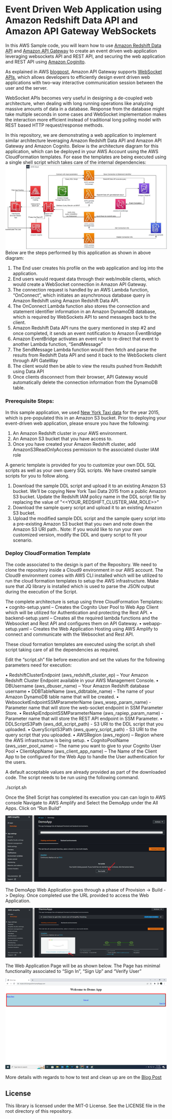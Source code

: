 # Event Driven Web Application using Amazon Redshift Data API and Amazon API Gateway WebSockets


In this AWS Sample code, you will learn how to use [Amazon Redshift Data API](https://docs.aws.amazon.com/redshift/latest/mgmt/data-api.html) and [Amazon API Gateway](https://aws.amazon.com/api-gateway/) to create an event driven web application leveraging websockets API and REST API, and securing the web application and REST API using [Amazon Coginito](https://aws.amazon.com/cognito/).

As explained in AWS [blogpost](https://aws.amazon.com/blogs/compute/announcing-websocket-apis-in-amazon-api-gateway/), Amazon API Gateway supports [WebSocket APIs](https://docs.aws.amazon.com/apigateway/latest/developerguide/apigateway-websocket-api-overview.html), which allows developers to efficiently design event driven web applications with two-way interactive communication session between the user and the server.

WebSocket APIs becomes very useful in designing a de-coupled web architecture, when dealing with long running operations like analyzing massive amounts of data in a database. Response from the database might take multiple seconds in some cases and WebSocket implementation makes the interaction more efficient instead of traditional long polling model with REST based HTTP request/response methods.

In this repository, we are demonstrating a web application to implement similar architecture leveraging Amazon Redshift Data API and Amazon API Gateway and Amazon Cognito. Below is the architecture diagram for this application, which can be deployed in your AWS Account using the AWS CloudFormation templates. For ease the templates are being executed using a single shell script which takes care of the internal dependencies:
![Architecture Diagram](images/architecture.png)
Below are the steps performed by this application as shown in above diagram:

1. The End user creates his profile on the web application and log into the application.  
2. End users would request data through their web/mobile clients, which would create a WebSocket connection in Amazon API Gateway.
3. The connection request is handled by an AWS Lambda function, “OnConnect”, which initiates an asynchronous database query in Amazon Redshift using Amazon Redshift Data API.
4. The OnConnect Lambda function also stores the connection and statement identifier information in an Amazon DynamoDB database, which is required by WebSockets API to send messages back to the client.
5. Amazon Redshift Data API runs the query mentioned in step #2 and once completed, it sends an event notification to Amazon EventBridge
6. Amazon EventBridge activates an event rule to re-direct that event to another Lambda function, “SendMessage”
7. The SendMessage Lambda function would then fetch and parse the results from Redshift Data API and send it back to the WebSockets client through API GateWay
8. The client would then be able to view the results pushed from Redshift using Data API
9. Once clients disconnect from their browser, API Gateway would automatically delete the connection information from the DynamoDB table.

### Prerequisite Steps:

In this sample application, we used [New York Taxi data](https://www1.nyc.gov/site/tlc/about/tlc-trip-record-data.page) for the year 2015, which is pre-populated this in an Amazon S3 bucket. 
Prior to deploying your event-driven web application, please ensure you have the following:

1. An Amazon Redshift cluster in your AWS environment.  
2. An Amazon S3 bucket that you have access to.
3. Once you have created your Amazon Redshift cluster, add AmazonS3ReadOnlyAccess permission to the associated cluster IAM role

A generic template is provided for you to customize your own DDL SQL scripts as well as your own query SQL scripts. We have created sample scripts for you to follow along.
1.	Download the sample DDL script and upload it to an existing Amazon S3 bucket. We’ll be copying New York Taxi Data 2015 from a public Amazon S3 bucket. Update the Redshift IAM policy name in the DDL script file by replacing the value of "<<YOUR_REDSHIFT_CLUSTER_IAM_ROLE>>"
2.	Download the sample query script and upload it to an existing Amazon S3 bucket. 
3.	Upload the modified sample DDL script and the sample query script into a pre-existing Amazon S3 bucket that you own and note down the Amazon S3 URI path.. 
Note: If you would like to run your own customized version, modify the DDL and query script to fit your scenario. 

### Deploy CloudFormation Template

The code associated to the design is part of the Repository. We need to clone the repository inside a Cloud9 environment in our AWS account. The Cloud9 environment comes with AWS CLI installed which will be utilized to run the cloud formation templates to setup the AWS infrastructure.  Make sure that JQ library is installed which is used to parse the JSON output during the execution of the Script. 

The complete architecture is setup using three CloudFormation Templates:
•	cognito-setup.yaml – Creates the Cognito User Pool to Web App Client which will be utilized for Authentication and protecting the Rest API. 
•	backend-setup.yaml – Creates all the required lambda functions and the Websocket and Rest API and configures them on API Gateway. 
•	webapp-setup.yaml – Creates the Web Application Hosting using AWS Amplify to connect and communicate with the Websocket and Rest API. 

These cloud formation templates are executed using the script.sh shell script taking care of all the dependencies as required. 

Edit the “script.sh” file before execution and set the values for the following parameters need for execution:

•	RedshiftClusterEndpoint (aws_redshift_cluster_ep) – Your Amazon Redshift Cluster Endpoint available in your AWS Management Console. 
•	DBUsername (aws_dbuser_name) – Your Amazon Redshift database username 
•	DDBTableName (aws_ddbtable_name) - The name of your Amazon DynamoDB table name that will be created. 
•	WebsocketEndpointSSMParameterName (aws_wsep_param_name) - Parameter name that will store the web-socket endpoint in SSM Parameter Store. 
•	RestApiEndpointSSMParameterName (aws_rapiep_param_name) - Parameter name that will store the REST API endpoint in SSM Parameter. 
•	DDLScriptS3Path (aws_ddl_script_path) - S3 URI to the DDL script that you uploaded. 
•	QueryScriptS3Path (aws_query_script_path) - S3 URI to the query script that you uploaded. 
•	AWSRegion (aws_region) – Region where the AWS infrastructure is being setup. 
•	CognitoPoolName (aws_user_pool_name) – The name you want to give to your Cognito User Pool
•	ClientAppName (aws_client_app_name) – The Name of the Client App to be configured for the Web App to handle the User authentication for the users. 

A default acceptable values are already provided as part of the downloaded code.  The script needs to be run using the following command.

./script.sh

Once the Shell Script has completed its execution you can can login to AWS console Navigate to AWS Amplify and Select the DemoApp under the All Apps. Click on “Run Build” 

![CloudFormation Inputs](images/amplify-deploy.png)

The DemoApp Web Application goes through a phase of Provision -> Build -> Deploy. Once completed use the URL provided to access the Web Application. 

![CloudFormation Inputs](images/amplify-publish.png)

The Web Application Page will be as shown below. The Page has minimal functionality associated to “Sign In”, “Sign Up” and “Verify User”

![CloudFormation Inputs](images/webapp-page.png)

More details with regards to how to test and clean up are on the [Blog Post](https://amazon.awsapps.com/workdocs/index.html#/document/78ec766c89d78e9c83bc377fe6b50947398fbe5f6b09f716f4fc15552671beb1)

## License

This library is licensed under the MIT-0 License. See the LICENSE file in the root directory of this repository.
